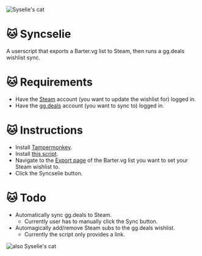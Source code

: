 ![Syselie's cat](https://i.imgur.com/Q4PoVmZ.png)
# 🐱 Syncselie
A userscript that exports a Barter.vg list to Steam, then runs a gg.deals wishlist sync.

# 🐱 Requirements
- Have the [Steam](https://store.steampowered.com/wishlist/) account (you want to update the wishlist for) logged in.
- Have the [gg.deals](https://gg.deals/wishlist/) account (you want to sync to) logged in.
  
# 🐱 Instructions
- Install [Tampermonkey](https://www.tampermonkey.net/).
- Install [this script](https://github.com/Smushies/Syncselie/raw/main/syncselie.user.js).
- Navigate to the [Export page](https://barter.vg/u/31ef/t/x/) of the Barter.vg list you want to set your Steam wishlist to.
- Click the Syncselie button.

# 🐱 Todo
- Automatically sync gg.deals to Steam.
  - Currently user has to manually click the Sync button.
- Automagically add/remove Steam subs to the gg.deals wishlist.
  - Currently the script only provides a link.

![also Syselie's cat](https://i.imgur.com/rhOBBXM.png)
